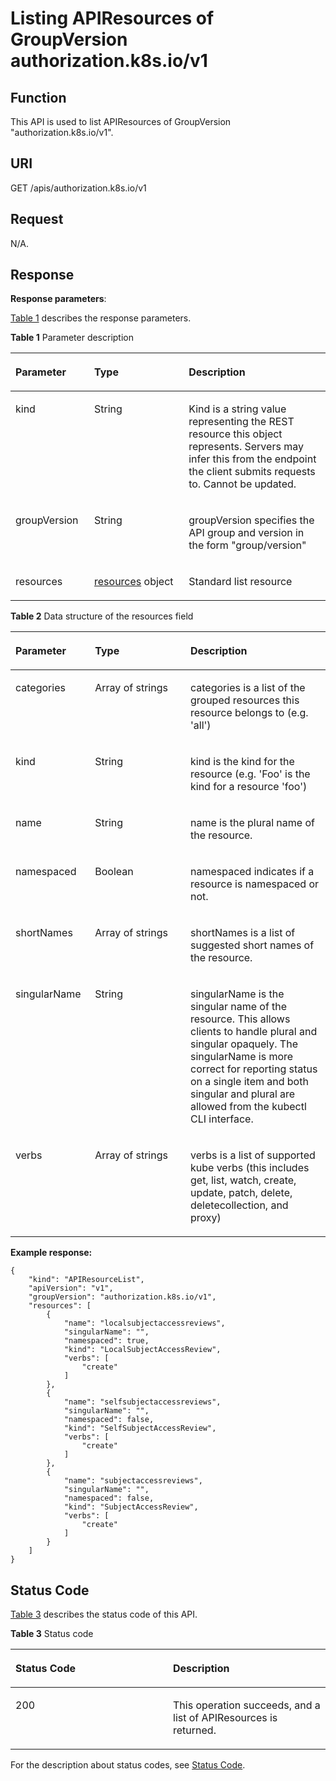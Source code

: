 # Listing APIResources of GroupVersion authorization.k8s.io/v1<a name="cce_02_0193"></a>

## Function<a name="section62678510"></a>

This API is used to list APIResources of GroupVersion "authorization.k8s.io/v1".

## URI<a name="section27235686"></a>

GET /apis/authorization.k8s.io/v1

## Request<a name="section43794588"></a>

N/A.

## Response<a name="section58606977"></a>

**Response parameters**:

[Table 1](#d0e47349)  describes the response parameters.

**Table  1**  Parameter description

<a name="d0e47349"></a>
<table><thead align="left"><tr id="row7340367"><th class="cellrowborder" valign="top" width="25%" id="mcps1.2.4.1.1"><p id="p57698855"><a name="p57698855"></a><a name="p57698855"></a>Parameter</p>
</th>
<th class="cellrowborder" valign="top" width="30%" id="mcps1.2.4.1.2"><p id="p43095692"><a name="p43095692"></a><a name="p43095692"></a>Type</p>
</th>
<th class="cellrowborder" valign="top" width="45%" id="mcps1.2.4.1.3"><p id="p1090149"><a name="p1090149"></a><a name="p1090149"></a>Description</p>
</th>
</tr>
</thead>
<tbody><tr id="row21193243"><td class="cellrowborder" valign="top" width="25%" headers="mcps1.2.4.1.1 "><p id="p38931093"><a name="p38931093"></a><a name="p38931093"></a>kind</p>
</td>
<td class="cellrowborder" valign="top" width="30%" headers="mcps1.2.4.1.2 "><p id="p66410811"><a name="p66410811"></a><a name="p66410811"></a>String</p>
</td>
<td class="cellrowborder" valign="top" width="45%" headers="mcps1.2.4.1.3 "><p id="p10566647"><a name="p10566647"></a><a name="p10566647"></a>Kind is a string value representing the REST resource this object represents. Servers may infer this from the endpoint the client submits requests to. Cannot be updated.</p>
</td>
</tr>
<tr id="row27990959"><td class="cellrowborder" valign="top" width="25%" headers="mcps1.2.4.1.1 "><p id="p52675236"><a name="p52675236"></a><a name="p52675236"></a>groupVersion</p>
</td>
<td class="cellrowborder" valign="top" width="30%" headers="mcps1.2.4.1.2 "><p id="p38835746"><a name="p38835746"></a><a name="p38835746"></a>String</p>
</td>
<td class="cellrowborder" valign="top" width="45%" headers="mcps1.2.4.1.3 "><p id="p58687696"><a name="p58687696"></a><a name="p58687696"></a>groupVersion specifies the API group and version in the form "group/version"</p>
</td>
</tr>
<tr id="row58427216"><td class="cellrowborder" valign="top" width="25%" headers="mcps1.2.4.1.1 "><p id="p34984074"><a name="p34984074"></a><a name="p34984074"></a>resources</p>
</td>
<td class="cellrowborder" valign="top" width="30%" headers="mcps1.2.4.1.2 "><p id="p15137736"><a name="p15137736"></a><a name="p15137736"></a><a href="#d0e47399">resources</a> object</p>
</td>
<td class="cellrowborder" valign="top" width="45%" headers="mcps1.2.4.1.3 "><p id="p29556236"><a name="p29556236"></a><a name="p29556236"></a>Standard list resource</p>
</td>
</tr>
</tbody>
</table>

**Table  2**  Data structure of the resources field

<a name="d0e47399"></a>
<table><thead align="left"><tr id="row40744145"><th class="cellrowborder" valign="top" width="25.252525252525253%" id="mcps1.2.4.1.1"><p id="p11941435"><a name="p11941435"></a><a name="p11941435"></a>Parameter</p>
</th>
<th class="cellrowborder" valign="top" width="30.303030303030305%" id="mcps1.2.4.1.2"><p id="p27732198"><a name="p27732198"></a><a name="p27732198"></a>Type</p>
</th>
<th class="cellrowborder" valign="top" width="44.44444444444445%" id="mcps1.2.4.1.3"><p id="p31715578"><a name="p31715578"></a><a name="p31715578"></a>Description</p>
</th>
</tr>
</thead>
<tbody><tr id="row18824989"><td class="cellrowborder" valign="top" width="25.252525252525253%" headers="mcps1.2.4.1.1 "><p id="p48429178"><a name="p48429178"></a><a name="p48429178"></a>categories</p>
</td>
<td class="cellrowborder" valign="top" width="30.303030303030305%" headers="mcps1.2.4.1.2 "><p id="p30449335"><a name="p30449335"></a><a name="p30449335"></a>Array of strings</p>
</td>
<td class="cellrowborder" valign="top" width="44.44444444444445%" headers="mcps1.2.4.1.3 "><p id="p50477052"><a name="p50477052"></a><a name="p50477052"></a>categories is a list of the grouped resources this resource belongs to (e.g. 'all')</p>
</td>
</tr>
<tr id="row51640290"><td class="cellrowborder" valign="top" width="25.252525252525253%" headers="mcps1.2.4.1.1 "><p id="p22113927"><a name="p22113927"></a><a name="p22113927"></a>kind</p>
</td>
<td class="cellrowborder" valign="top" width="30.303030303030305%" headers="mcps1.2.4.1.2 "><p id="p46397640"><a name="p46397640"></a><a name="p46397640"></a>String</p>
</td>
<td class="cellrowborder" valign="top" width="44.44444444444445%" headers="mcps1.2.4.1.3 "><p id="p112527"><a name="p112527"></a><a name="p112527"></a>kind is the kind for the resource (e.g. 'Foo' is the kind for a resource 'foo')</p>
</td>
</tr>
<tr id="row1012743"><td class="cellrowborder" valign="top" width="25.252525252525253%" headers="mcps1.2.4.1.1 "><p id="p14923343"><a name="p14923343"></a><a name="p14923343"></a>name</p>
</td>
<td class="cellrowborder" valign="top" width="30.303030303030305%" headers="mcps1.2.4.1.2 "><p id="p831247"><a name="p831247"></a><a name="p831247"></a>String</p>
</td>
<td class="cellrowborder" valign="top" width="44.44444444444445%" headers="mcps1.2.4.1.3 "><p id="p222192"><a name="p222192"></a><a name="p222192"></a>name is the plural name of the resource.</p>
</td>
</tr>
<tr id="row1999732"><td class="cellrowborder" valign="top" width="25.252525252525253%" headers="mcps1.2.4.1.1 "><p id="p27760617"><a name="p27760617"></a><a name="p27760617"></a>namespaced</p>
</td>
<td class="cellrowborder" valign="top" width="30.303030303030305%" headers="mcps1.2.4.1.2 "><p id="p34017490"><a name="p34017490"></a><a name="p34017490"></a>Boolean</p>
</td>
<td class="cellrowborder" valign="top" width="44.44444444444445%" headers="mcps1.2.4.1.3 "><p id="p3953304"><a name="p3953304"></a><a name="p3953304"></a>namespaced indicates if a resource is namespaced or not.</p>
</td>
</tr>
<tr id="row35579737"><td class="cellrowborder" valign="top" width="25.252525252525253%" headers="mcps1.2.4.1.1 "><p id="p63386420"><a name="p63386420"></a><a name="p63386420"></a>shortNames</p>
</td>
<td class="cellrowborder" valign="top" width="30.303030303030305%" headers="mcps1.2.4.1.2 "><p id="p34026400"><a name="p34026400"></a><a name="p34026400"></a>Array of strings</p>
</td>
<td class="cellrowborder" valign="top" width="44.44444444444445%" headers="mcps1.2.4.1.3 "><p id="p4675012"><a name="p4675012"></a><a name="p4675012"></a>shortNames is a list of suggested short names of the resource.</p>
</td>
</tr>
<tr id="row42075115"><td class="cellrowborder" valign="top" width="25.252525252525253%" headers="mcps1.2.4.1.1 "><p id="p52641175"><a name="p52641175"></a><a name="p52641175"></a>singularName</p>
</td>
<td class="cellrowborder" valign="top" width="30.303030303030305%" headers="mcps1.2.4.1.2 "><p id="p36076816"><a name="p36076816"></a><a name="p36076816"></a>String</p>
</td>
<td class="cellrowborder" valign="top" width="44.44444444444445%" headers="mcps1.2.4.1.3 "><p id="p36540989"><a name="p36540989"></a><a name="p36540989"></a>singularName is the singular name of the resource. This allows clients to handle plural and singular opaquely. The singularName is more correct for reporting status on a single item and both singular and plural are allowed from the kubectl CLI interface.</p>
</td>
</tr>
<tr id="row60433451"><td class="cellrowborder" valign="top" width="25.252525252525253%" headers="mcps1.2.4.1.1 "><p id="p63271362"><a name="p63271362"></a><a name="p63271362"></a>verbs</p>
</td>
<td class="cellrowborder" valign="top" width="30.303030303030305%" headers="mcps1.2.4.1.2 "><p id="p24706689"><a name="p24706689"></a><a name="p24706689"></a>Array of strings</p>
</td>
<td class="cellrowborder" valign="top" width="44.44444444444445%" headers="mcps1.2.4.1.3 "><p id="p55084817"><a name="p55084817"></a><a name="p55084817"></a>verbs is a list of supported kube verbs (this includes get, list, watch, create, update, patch, delete, deletecollection, and proxy)</p>
</td>
</tr>
</tbody>
</table>

**Example response:**

```
{
    "kind": "APIResourceList",
    "apiVersion": "v1",
    "groupVersion": "authorization.k8s.io/v1",
    "resources": [
        {
            "name": "localsubjectaccessreviews",
            "singularName": "",
            "namespaced": true,
            "kind": "LocalSubjectAccessReview",
            "verbs": [
                "create"
            ]
        },
        {
            "name": "selfsubjectaccessreviews",
            "singularName": "",
            "namespaced": false,
            "kind": "SelfSubjectAccessReview",
            "verbs": [
                "create"
            ]
        },
        {
            "name": "subjectaccessreviews",
            "singularName": "",
            "namespaced": false,
            "kind": "SubjectAccessReview",
            "verbs": [
                "create"
            ]
        }
    ]
}
```

## Status Code<a name="section57700750"></a>

[Table 3](#d0e47500)  describes the status code of this API.

**Table  3**  Status code

<a name="d0e47500"></a>
<table><thead align="left"><tr id="row65849641"><th class="cellrowborder" valign="top" width="50%" id="mcps1.2.3.1.1"><p id="p32220709"><a name="p32220709"></a><a name="p32220709"></a>Status Code</p>
</th>
<th class="cellrowborder" valign="top" width="50%" id="mcps1.2.3.1.2"><p id="p59740633"><a name="p59740633"></a><a name="p59740633"></a>Description</p>
</th>
</tr>
</thead>
<tbody><tr id="row7153134"><td class="cellrowborder" valign="top" width="50%" headers="mcps1.2.3.1.1 "><p id="p42533004"><a name="p42533004"></a><a name="p42533004"></a>200</p>
</td>
<td class="cellrowborder" valign="top" width="50%" headers="mcps1.2.3.1.2 "><p id="p22621274"><a name="p22621274"></a><a name="p22621274"></a>This operation succeeds, and a list of APIResources is returned.</p>
</td>
</tr>
</tbody>
</table>

For the description about status codes, see  [Status Code](status-code.md).

